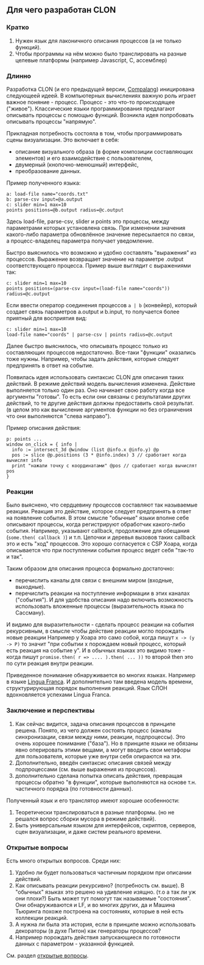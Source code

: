 ## Для чего разработан CLON

### Кратко
1. Нужен язык для лаконичного описания процессов (а не только функций).
2. Чтобы программы на нём можно было транслировать на разные целевые платформы (например Javascript, C, ассемблер)

### Длинно

Разработка CLON (и его предыдущей версии, [Compalang](https://github.com/viewzavr/vrungel/tree/main/develop/compalang)) иницирована следующеей идеей.
В компьютерных вычислениях важную роль играет важное поняние - процесс.
Процесс - это что-то происходящее ("живое"). 
Классические языки программирования предлагают описывать процессы с помощью функций.
Возникла идея попробовать описывать процессы "напрямую".
<!-- Так, функция технически может создать (инициировать) процесс. Например, зарегистрировав "обработчик события".-->

Прикладная потребность состояла в том, чтобы программировать сцены визуализации. Это включает в себя: 
* описание визуального образа (в форме композиции составляющих элементов) и его взаимодействие с пользователем,
* двумерный (кнопочно-менюшный) интерфейс,
* преобразование данных.
<!-- Первоначальный прикладной замысел состоял в создании языка для описания сцен визуализации и управления ими. -->

Пример полученного языка:
```
a: load-file name="coords.txt"
b: parse-csv input=@a.output
c: slider min=1 max=10
points positions=@b.output radius=@c.output
```
Здесь load-file, parse-csv, slider и points это процессы, между параметрами которых установлена связь.
При изменении значения какого-либо параметра обновлённое значение пересылается по связи, а процесс-владелец параметра получает уведомление.

Быстро выяснилось что возможно и удобно составлять "выражения" из процессов. Выражение возвращает значение на параметре .output соответствующего процесса. 
Пример выше выглядит с выражениями так:
```
c: slider min=1 max=10
points positions=(parse-csv input=(load-file name="coords")) radius=@c.output
```
Если ввести оператор соединения процессов `a | b` (конвейер), который создает связь параметров a.output и b.input, то получается более приятный для восприятия вид:
```
c: slider min=1 max=10
load-file name="coords" | parse-csv | points radius=@c.output
```

Далее быстро выяснилось, что описывать процесс только из составляющих процессов недостаточно. Все-таки "функции" оказались тоже нужны. 
Например, чтобы задать действия, которые следует предпринять в ответ на событие.

Появилась идея использовать синтаксис CLON для описания таких действий. В режиме действий модель вычисления изменена. 
Действие выполняется только один раз. Оно начинает свою работу когда все аргументы "готовы". То есть если они связаны с результатами других действий,
то те другие действия должны предоставить свой результат. (в целом это как вычисление аргументов функции но без ограничения что они выполняются "слева направо").

Пример описания действия:
```
p: points ...
window on_click = { info |
  info := intersect_3d @window (list @info.x @info.y) @p
  pos := slice @p.positions (3 * @info.index) 3 // сработает когда вычислят info
  print "нажали точку с координатами" @pos // сработает когда вычислят pos
}
```
### Реакции
Было выяснено, что сердцевину процессов составляют так называемые реакции.
Реакция это действие, которое следует предпринять в ответ на появление события.
В этом смысле "обычные" языки вполне себе описывают процессы, когда
регистрируют обработчик какого-либо события. Например, указывают callback, продолжение для обещания (`some.then( callback )`) и т.п.
Цепочки и деревья вызовов таких callback это и есть "ход" процессов.
Это хорошо согласуется с CSP Хоара, когда описывается что при поступлении события процесс ведет себя "так-то и так".

Таким образом для описания процесса формально достаточно:
- перечислить каналы для связи с внешним миром (входные, выходные).
- перечислить реакции на поступление информации в этих каналах ("события").
И для удобства описания надо включить возможность использовать вложенные процессы (выразительность языка по Сассману).

И видимо для выразительности - сделать процесс реакции на события рекурсивным, в смысле чтобы действие реакции могло порождать новые реакции
Например у Хоара это само собой, когда пишут `x -> (y -> P)` то значит "при событии x порождаем новый процесс, который есть реакция на событие y".
И в обычных языках это видимо тоже - когда пишут `promise.then( r => .... ).then( ... ))` то второй then это по сути реакция внутри реакции.

Приведенное понимание обнаруживается во многих языках. Например в языке [Lingua Franca](https://www.lf-lang.org/docs/handbook/overview?target=c). 
И дополнительно там введена модель времени, структурирующая порядок выполнения реакций. Язык СЛОН вдохновляется успехами Lingua Franca. 

### Заключение и перспективы

1. Как сейчас видится, задача описания процессов в принципе решена.
Понято, из чего должен состоять процесс (каналы синхронизации, связи между ними, реакции, подпроцессы).
Это очень хорошее понимание ("база"). Но в принципе языки не обязаны явно оперировать этими вещами,
а могут вводить свои метафоры для пользователя, которые уже внутри себя опираются на эти.
3. Дополнительно, введён синтаксис описания связей между подпроцессами (см. выше выражения из процессов).
4. дополнительно сделана попытка описать действия, превращая процессы обратно "в функции", которые выполняются 
на основе т.н. частичного порядка (по готовности данных).

Полученный язык и его транслятор имеют хорошие особенности:
1. Теоретически транслироваться в разные платформы. (но не решался вопрос сборки мусора в режиме действий).
2. Быть универсальным языком для интерфейсов, скриптов, серверов, сцен визуализации, и даже систем реального времени.

### Открытые вопросы
Есть много открытых вопросов. Среди них:
1. Удобно ли будет пользоваться частичным порядком при описании действий.
2. Как описывать реакции рекурсивно? (потребность см. выше). В "обычных" языках это решено на удивление изящно.
(т.о а так ли уж они плохи?) Быть может тут помогут так называемые "состояния".
Они обнаруживаются и LF, и во многих других, да и Машина Тьюринга похоже построена на состояниях, которые в ней есть коллекции реакций.
3. А нужна ли была эта история, если в принципе можно использовать декораторы (в духе Питон) как генераторы процессов?
4. Например порождать действия запускающиеся по готовности данных с параметром - указанной функцией.

См. раздел [открытые вопросы](open-questions.md).
